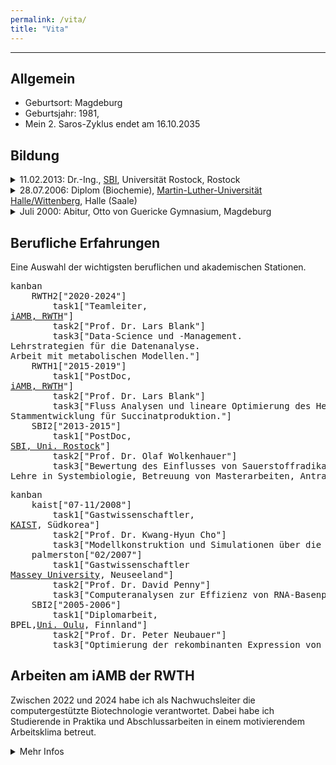 ```yaml
---
permalink: /vita/
title: "Vita"
---
```

<!-- https://akuszyk.com/2023-05-03-yet-another-mermaid-in-github-pages-guide.html -->
<!-- http://mermaid.js.org/intro/ -->
<!-- <script type="module">
	import mermaid from 'https://cdn.jsdelivr.net/npm/mermaid@10/dist/mermaid.esm.min.mjs';
	mermaid.initialize({
		startOnLoad: true,
		theme: 'light'
	});
</script> -->
<script type="module">
  import mermaid from 'https://cdn.jsdelivr.net/npm/mermaid@11/dist/mermaid.esm.min.mjs';
  mermaid.initialize({ 
    startOnLoad: true, theme: 'base' });
</script>
----

<!-- >  In this style, the resume starts with a blockquote, where
>  you can briefly list your specialties, or include a salient
>  quote. Ending a line with a backslash forces a line break.

---- -->

Allgemein
---------
- Geburtsort: Magdeburg
- Geburtsjahr: 1981, 
- Mein 2. Saros-Zyklus endet am 16.10.2035

Bildung
---------

<details close>
<summary>11.02.2013: Dr.-Ing., <a href="https://www.sbi.uni-rostock.de/">SBI</a>, Universität Rostock, Rostock</summary>
<ul><li><b>Titel</b>: Regulation der Generellen Stress Antwort in <i>Bacillus subtilis</i>.<a href="/assets/Files/Dissertation_Liebal_2013.pdf"><i class="fa-solid fa-download"></i></a></li>
    <li><b>Prädikat</b>: magna cum laude</li></ul>
</details>

<details close>
<summary>28.07.2006: Diplom (Biochemie), <a href="https://www.biochemtech.uni-halle.de/">Martin-Luther-Universität Halle/Wittenberg</a>, Halle (Saale)</summary>
<ul><li><b>Titel</b>: Charakterisierung der rekombinante Expression von Wnt Proteinen in <i>Escherichia coli</i>.<a href="/assets/Files/Diplom_Liebal_2006.pdf"><i class="fa-solid fa-download"></i></a></li>
    <li><b>Note</b>: 1,3 (sehr gut)</li></ul>
</details>

<details close>
<summary>Juli 2000: Abitur, Otto von Guericke Gymnasium, Magdeburg</summary>
<ul><li><b>Durchschnitt</b>: 2,5</li></ul>
</details>


Berufliche Erfahrungen
----------
<!-- https://stackoverflow.com/questions/66631182/can-i-control-the-direction-of-flowcharts-in-mermaid -->
<!-- https://mermaid.js.org/syntax/block.html -->
<!-- <pre class="mermaid">
%%{init:{'themeVariables': {'clusterBkg':'#FFFFFF', 'clusterBorder':'#FFFFFF'}}}%%
block-beta
   columns 8
   A["2021-2024<br>Teamleiter<br><a href="https://www.iamb.rwth-aachen.de/">iAMB, RWTH</a><br>Data Science und Management.<br>Lehrstrategien für die Datenanalyse.<br>Arbeit mit metabolischen Modellen."]:2 space B:2 space C:2
   space space space space space
   F:2 space E:2 space D:2
   C -> B
   B -> A
   F -> E
   D -> C
   E -> D 
</pre> -->
Eine Auswahl der wichtigsten beruflichen und akademischen Stationen.
<pre class="mermaid">
kanban
    RWTH2["2020-2024"]
        task1["Teamleiter,<br><a href="https://www.iamb.rwth-aachen.de/">iAMB, RWTH</a>"]
        task2["Prof. Dr. Lars Blank"]
        task3["Data-Science und -Management.<br>Lehrstrategien für die Datenanalyse.<br>Arbeit mit metabolischen Modellen."]
    RWTH1["2015-2019"]
        task1["PostDoc,<br><a href="https://www.iamb.rwth-aachen.de/">iAMB, RWTH</a>"]
        task2["Prof. Dr. Lars Blank"]
        task3["Fluss Analysen und lineare Optimierung des Hefe-Metabolismus.<br>Stammentwicklung für Succinatproduktion."]
    SBI2["2013-2015"]
        task1["PostDoc,<br><a href="https://www.sbi.uni-rostock.de/">SBI, Uni. Rostock</a>"]
        task2["Prof. Dr. Olaf Wolkenhauer"]
        task3["Bewertung des Einflusses von Sauerstoffradikalen auf die Alterung.<br>Lehre in Systembiologie, Betreuung von Masterarbeiten, Antragsstellung."]
</pre>
<pre class="mermaid">
kanban
    kaist["07-11/2008"]
        task1["Gastwissenschaftler,<br><a href="https://www.kaist.ac.kr/en/">KAIST</a>, Südkorea"]
        task2["Prof. Dr. Kwang-Hyun Cho"]
        task3["Modellkonstruktion und Simulationen über die evolutionäre Variabilität von Mechanismen der metabolischen Regulation.<a href="/assets/Files/2008_KAIST-Report.pdf"><i class="fa-solid fa-download"></i></a>"]
    palmerston["02/2007"]
        task1["Gastwissenschaftler<br><a href="https://www.massey.ac.nz/">Massey University</a>, Neuseeland"]
        task2["Prof. Dr. David Penny"]
        task3["Computeranalysen zur Effizienz von RNA-Basenpaarung im Bezug zur evolutionären \textit{RNA-world} Hypothese.<a href="/assets/Files/2007_NZ-Report.pdf"><i class="fa-solid fa-download"></i></a>"]
    SBI2["2005-2006"]
        task1["Diplomarbeit,<br>BPEL,<a href="https://www.oulu.fi/en">Uni. Oulu</a>, Finnland"]
        task2["Prof. Dr. Peter Neubauer"]
        task3["Optimierung der rekombinanten Expression von humanen Proteinen in Bakterien."]
</pre>

## Arbeiten am iAMB der RWTH

Zwischen 2022 und 2024 habe ich als Nachwuchsleiter die computergestützte Biotechnologie verantwortet. Dabei habe ich Studierende in Praktika und Abschlussarbeiten in einem motivierendem Arbeitsklima betreut. 

<details close>
<summary>Mehr Infos</summary>
In meiner Gruppe haben wir biotechnologische Prozesse simuliert und informative Analyse-Workflows entwickelt. Ein Kernelement meiner Forschung sind genomskalige metabolische Modelle von Mikroorganismen. Solche Modelle habe ich von verschiedenen Organismen erstellt (<a href="https://dx.doi.org/10.3390/jof8050524"><i>Ustilago maydis</i></a>, <a href="https://dx.doi.org/10.1186/s12896-021-00675-w"><i>Ogataea polymorpha</i></a>, <a href="https://dx.doi.org/10.1038/s44320-024-00060-7"><i>Bäckerhefe</i></a>. Die Modelle untersuche ich nach optimalen Bedingungen für biotechnologische Produktion von verschiedenen Substrat- und Zielkomponenten (z.B. <a href="https://dx.doi.org/10.1186/s12934-023-02283-z">Methanolumwandlung</a>, <a href="https://dx.doi.org/10.1002/bit.28693">Itaconat Produktion</a>). Ich verknüpfe Theorie und Experiment, um zum Beispiel durch statistische Versuchsplanung optimale Prozessbedingungen zu bestimmen (<a href="https://doi.org/10.1016/j.nbt.2024.08.505">Ginseng-enthaltende Stoffe in Hefe</a>, oder die Modellvorhersagen durch Experimente zu validieren (Genexpression in Bakterien <a href="https://dx.doi.org/10.1021/acssynbio.3c00084">1</a>, <a href="https://doi.org/10.1016/j.jbiotec.2005.05.028">2</a>). <br>

Auch maschinelles Lernen und KI habe ich für die Datenanalyse in der (<a href="https://dx.doi.org/10.3389/fbinf.2021.747428">Genexpression</a>) und für <a href="https://dx.doi.org/10.3390/metabo10060243">Metabolomics</a>) eingesetzt. Ich benutze Python für Simulation und Optimierung, z.B. lineare Optimierung, genetische Algorithmen oder maschinelles Lernen mit dem Ziel den FAIR-Standards zu entsprechen. Ich war Ansprechpartner für Datenmanagement, habe die Einführung eines elektronischen Laborbuches organisiert und war IT-Systemadministrator.<br>

Ich habe viel Erfahrung mit Anträgen bei unterschiedlichen Geldgebern, z.B. BMBF, DFG oder Horizon Europe, und habe mit hoher Erfolgsquote Anträge geschrieben. Auch in der akademischen Verwaltung war ich aktiv: als Gründungsmitglied
des Center for Computational Life Science (<a href="https://www.ccls.rwth-aachen.de/cms">CCLS</a>) an der RWTH, ich habe mehrere Berufungskommissionen begleitet und mit den Data Stewards der RWTH zusammengearbeitet.
</details>
